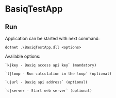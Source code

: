 # BasiqTestApp

## Run
Application can be started with next command:

  `dotnet .\BasiqTestApp.dll <options>`

  Available options:
  
    `k|key - Basiq access api key` (mandatory)
    
    `l|loop - Run calculation in the loop` (optional)
    
    `u|url - Basiq api address` (optional)
    
    `s|server - Start web server` (optional)
